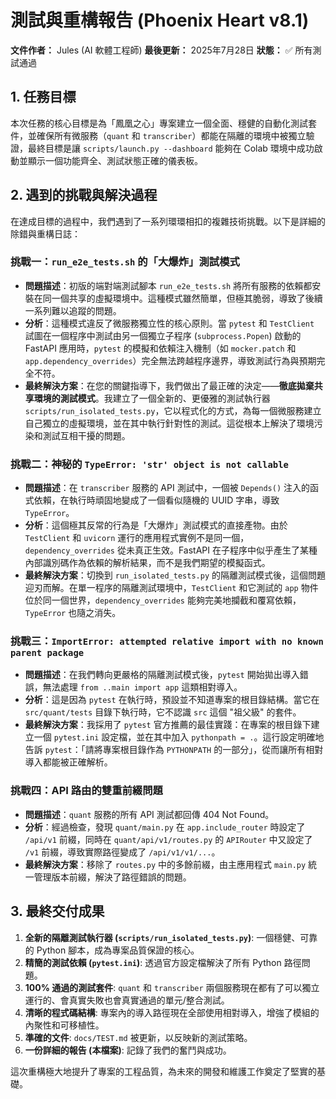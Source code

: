 # 測試與重構報告 (Phoenix Heart v8.1)

**文件作者：** Jules (AI 軟體工程師)
**最後更新：** 2025年7月28日
**狀態：** ✅ 所有測試通過

## 1. 任務目標

本次任務的核心目標是為「鳳凰之心」專案建立一個全面、穩健的自動化測試套件，並確保所有微服務（`quant` 和 `transcriber`）都能在隔離的環境中被獨立驗證，最終目標是讓 `scripts/launch.py --dashboard` 能夠在 Colab 環境中成功啟動並顯示一個功能齊全、測試狀態正確的儀表板。

## 2. 遇到的挑戰與解決過程

在達成目標的過程中，我們遇到了一系列環環相扣的複雜技術挑戰。以下是詳細的除錯與重構日誌：

### 挑戰一：`run_e2e_tests.sh` 的「大爆炸」測試模式

*   **問題描述**：初版的端對端測試腳本 `run_e2e_tests.sh` 將所有服務的依賴都安裝在同一個共享的虛擬環境中。這種模式雖然簡單，但極其脆弱，導致了後續一系列難以追蹤的問題。
*   **分析**：這種模式違反了微服務獨立性的核心原則。當 `pytest` 和 `TestClient` 試圖在一個程序中測試由另一個獨立子程序 (`subprocess.Popen`) 啟動的 FastAPI 應用時，`pytest` 的模擬和依賴注入機制（如 `mocker.patch` 和 `app.dependency_overrides`）完全無法跨越程序邊界，導致測試行為與預期完全不符。
*   **最終解決方案**：在您的關鍵指導下，我們做出了最正確的決定——**徹底拋棄共享環境的測試模式**。我建立了一個全新的、更優雅的測試執行器 `scripts/run_isolated_tests.py`，它以程式化的方式，為每一個微服務建立自己獨立的虛擬環境，並在其中執行針對性的測試。這從根本上解決了環境污染和測試互相干擾的問題。

### 挑戰二：神秘的 `TypeError: 'str' object is not callable`

*   **問題描述**：在 `transcriber` 服務的 API 測試中，一個被 `Depends()` 注入的函式依賴，在執行時頑固地變成了一個看似隨機的 UUID 字串，導致 `TypeError`。
*   **分析**：這個極其反常的行為是「大爆炸」測試模式的直接產物。由於 `TestClient` 和 `uvicorn` 運行的應用程式實例不是同一個，`dependency_overrides` 從未真正生效。FastAPI 在子程序中似乎產生了某種內部識別碼作為依賴的解析結果，而不是我們期望的模擬函式。
*   **最終解決方案**：切換到 `run_isolated_tests.py` 的隔離測試模式後，這個問題迎刃而解。在單一程序的隔離測試環境中，`TestClient` 和它測試的 `app` 物件位於同一個世界，`dependency_overrides` 能夠完美地攔截和覆寫依賴，`TypeError` 也隨之消失。

### 挑戰三：`ImportError: attempted relative import with no known parent package`

*   **問題描述**：在我們轉向更嚴格的隔離測試模式後，`pytest` 開始拋出導入錯誤，無法處理 `from ..main import app` 這類相對導入。
*   **分析**：這是因為 `pytest` 在執行時，預設並不知道專案的根目錄結構。當它在 `src/quant/tests` 目錄下執行時，它不認識 `src` 這個 "祖父級" 的套件。
*   **最終解決方案**：我採用了 `pytest` 官方推薦的最佳實踐：在專案的根目錄下建立一個 `pytest.ini` 設定檔，並在其中加入 `pythonpath = .`。這行設定明確地告訴 `pytest`：「請將專案根目錄作為 `PYTHONPATH` 的一部分」，從而讓所有相對導入都能被正確解析。

### 挑戰四：API 路由的雙重前綴問題

*   **問題描述**：`quant` 服務的所有 API 測試都回傳 404 Not Found。
*   **分析**：經過檢查，發現 `quant/main.py` 在 `app.include_router` 時設定了 `/api/v1` 前綴，同時在 `quant/api/v1/routes.py` 的 `APIRouter` 中又設定了 `/v1` 前綴，導致實際路徑變成了 `/api/v1/v1/...`。
*   **最終解決方案**：移除了 `routes.py` 中的多餘前綴，由主應用程式 `main.py` 統一管理版本前綴，解決了路徑錯誤的問題。

## 3. 最終交付成果

1.  **全新的隔離測試執行器 (`scripts/run_isolated_tests.py`)**: 一個穩健、可靠的 Python 腳本，成為專案品質保證的核心。
2.  **精簡的測試依賴 (`pytest.ini`)**: 透過官方設定檔解決了所有 Python 路徑問題。
3.  **100% 通過的測試套件**: `quant` 和 `transcriber` 兩個服務現在都有了可以獨立運行的、會真實失敗也會真實通過的單元/整合測試。
4.  **清晰的程式碼結構**: 專案內的導入路徑現在全部使用相對導入，增強了模組的內聚性和可移植性。
5.  **準確的文件**: `docs/TEST.md` 被更新，以反映新的測試策略。
6.  **一份詳細的報告 (本檔案)**: 記錄了我們的奮鬥與成功。

這次重構極大地提升了專案的工程品質，為未來的開發和維護工作奠定了堅實的基礎。

